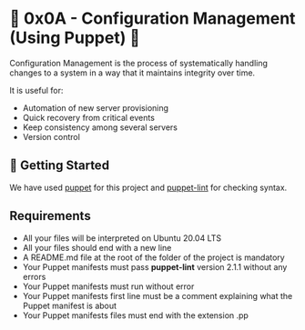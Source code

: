 # :shell: 0x0A - Configuration Management (Using Puppet) :shell:

Configuration Management is the process of systematically handling changes to a system in a way that it maintains integrity over time.

It is useful for:
   * Automation of new server provisioning
   * Quick recovery from critical events
   * Keep consistency among several servers
   * Version control

## :running: Getting Started

We have used [puppet](https://puppet.com/docs/puppet/6/puppet_overview.html) for this project and [puppet-lint](http://puppet-lint.com/) for checking syntax.

## Requirements

* All your files will be interpreted on Ubuntu 20.04 LTS
* All your files should end with a new line
* A README.md file at the root of the folder of the project is mandatory
* Your Puppet manifests must pass **puppet-lint** version 2.1.1 without any errors
* Your Puppet manifests must run without error
* Your Puppet manifests first line must be a comment explaining what the Puppet manifest is about
* Your Puppet manifests files must end with the extension .pp
